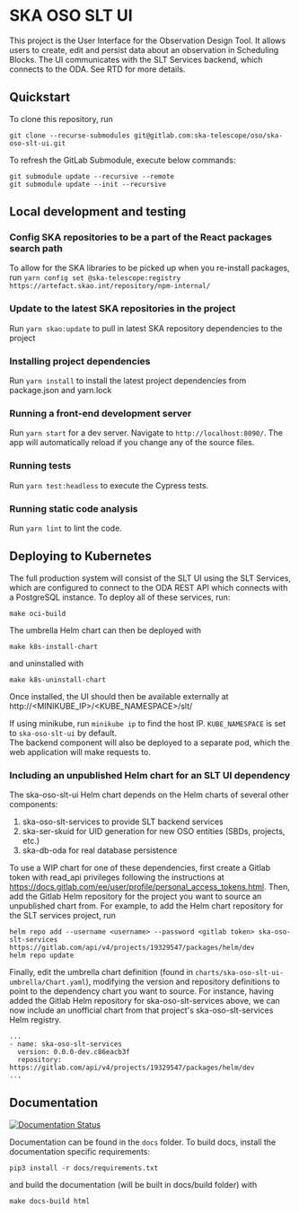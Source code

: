 # SKA OSO SLT UI

This project is the User Interface for the Observation Design Tool. It allows users to create, edit and persist data about an observation in Scheduling Blocks.
The UI communicates with the SLT Services backend, which connects to the ODA. See RTD for more details.

## Quickstart


To clone this repository, run

```
git clone --recurse-submodules git@gitlab.com:ska-telescope/oso/ska-oso-slt-ui.git
```

To refresh the GitLab Submodule, execute below commands:

```
git submodule update --recursive --remote
git submodule update --init --recursive
```

## Local development and testing

### Config SKA repositories to be a part of the React packages search path

To allow for the SKA libraries to be picked up when you re-install packages,
run `yarn config set @ska-telescope:registry https://artefact.skao.int/repository/npm-internal/`

### Update to the latest SKA repositories in the project

Run `yarn skao:update` to pull in latest SKA repository dependencies to the project

### Installing project dependencies

Run `yarn install` to install the latest project dependencies from package.json and yarn.lock

### Running a front-end development server

Run `yarn start` for a dev server. Navigate to `http://localhost:8090/`. The
app will automatically reload if you change any of the source files.

### Running tests

Run `yarn test:headless` to execute the Cypress tests.

### Running static code analysis

Run `yarn lint` to lint the code.


## Deploying to Kubernetes

The full production system will consist of the SLT UI using the SLT Services, which are
configured to connect to the ODA REST API which connects with a PostgreSQL instance.
To deploy all of these services, run:

```
make oci-build
```

The umbrella Helm chart can then be deployed with

```
make k8s-install-chart
```

and uninstalled with

```
make k8s-uninstall-chart
```

Once installed, the UI should then be available externally at http://<MINIKUBE_IP>/<KUBE_NAMESPACE>/slt/

If using minikube, run `minikube ip` to find the host IP. `KUBE_NAMESPACE` is set to `ska-oso-slt-ui` by default.  
The backend component will also be deployed to a separate pod, which the web application will make requests to.


### Including an unpublished Helm chart for an SLT UI dependency

The ska-oso-slt-ui Helm chart depends on the Helm charts of several other components:

1. ska-oso-slt-services to provide SLT backend services
2. ska-ser-skuid for UID generation for new OSO entities (SBDs, projects, etc.)
3. ska-db-oda for real database persistence

To use a WIP chart for one of these dependencies, first create a Gitlab token with read_api privileges following
the instructions at https://docs.gitlab.com/ee/user/profile/personal_access_tokens.html. Then, add the Gitlab
Helm repository for the project you want to source an unpublished chart from. For example, to add the Helm
chart repository for the SLT services project, run

```
helm repo add --username <username> --password <gitlab token> ska-oso-slt-services https://gitlab.com/api/v4/projects/19329547/packages/helm/dev
helm repo update
```

Finally, edit the umbrella chart definition (found in `charts/ska-oso-slt-ui-umbrella/Chart.yaml`), modifying
the version and repository definitions to point to the dependency chart you want to source. For instance, having
added the Gitlab Helm repository for ska-oso-slt-services above, we can now include an unofficial chart from
that project's ska-oso-slt-services Helm registry.

```
...
- name: ska-oso-slt-services
  version: 0.0.0-dev.c86eacb3f
  repository: https://gitlab.com/api/v4/projects/19329547/packages/helm/dev
...
```

## Documentation

[![Documentation Status](https://readthedocs.org/projects/ska-telescope-ska-oso-slt-ui/badge/?version=latest)](https://developer.skao.int/projects/ska-oso-slt-ui/en/latest/?badge=latest)

Documentation can be found in the `docs` folder. To build docs, install the
documentation specific requirements:

```
pip3 install -r docs/requirements.txt
```

and build the documentation (will be built in docs/build folder) with

```
make docs-build html
```
